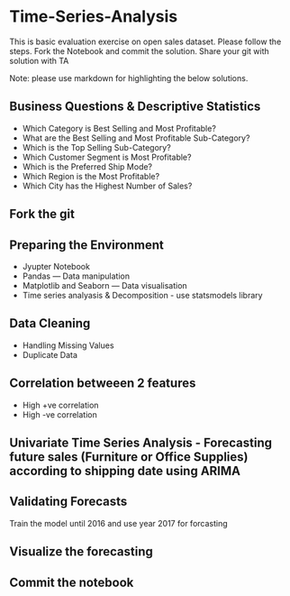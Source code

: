 # Time-Series-Analysis
This is basic evaluation exercise on open sales dataset. Please follow the steps. Fork the Notebook and commit the solution. Share your git with solution with TA

Note: please use markdown for highlighting the below solutions.

## Business Questions & Descriptive Statistics 
- Which Category is Best Selling and Most Profitable?
- What are the Best Selling and Most Profitable Sub-Category?
- Which is the Top Selling Sub-Category?
- Which Customer Segment is Most Profitable?
- Which is the Preferred Ship Mode?
- Which Region is the Most Profitable?
- Which City has the Highest Number of Sales?

## Fork the git

## Preparing the Environment
- Jyupter Notebook
- Pandas — Data manipulation
- Matplotlib and Seaborn — Data visualisation
- Time series analyasis & Decomposition - use statsmodels library

## Data Cleaning
- Handling Missing Values
- Duplicate Data

## Correlation betweeen 2 features
- High +ve correlation
- High -ve correlation

## Univariate Time Series Analysis - Forecasting future sales (Furniture or Office Supplies) according to shipping date using ARIMA

## Validating Forecasts
Train the model until 2016 and use year 2017 for forcasting

## Visualize the forecasting

## Commit the notebook


